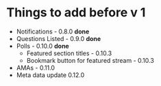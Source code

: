 # Things to add before v 1
- Notifications - 0.8.0 **done**
- Questions Listed - 0.9.0 **done**
- Polls - 0.10.0 **done**
  - Featured section titles - 0.10.3
  - Bookmark button for featured stream - 0.10.3
- AMAs - 0.11.0
- Meta data update 0.12.0
